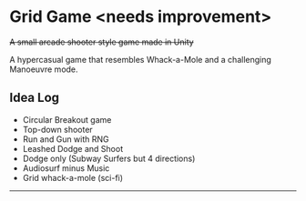 # Grid Game \<needs improvement>

~~A small arcade shooter style game made in Unity~~

A hypercasual game that resembles Whack-a-Mole and a challenging Manoeuvre mode.

## Idea Log

* Circular Breakout game
* Top-down shooter
* Run and Gun with RNG
* Leashed Dodge and Shoot
* Dodge only (Subway Surfers but 4 directions)
* Audiosurf minus Music
* Grid whack-a-mole (sci-fi)

___